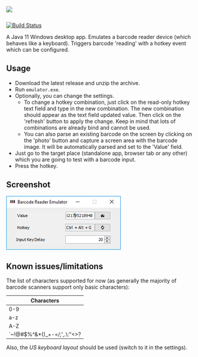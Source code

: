 # [<img src="https://github.com/oxcafedead/barcode-reader-emulator/raw/main/docs/barcode-emulator-logo.png">](https://oxcafedead.github.io/barcode-reader-emulator/)

[![Build Status](https://travis-ci.org/oxcafedead/barcode-reader-emulator.svg?branch=main)](https://travis-ci.org/oxcafedead/barcode-reader-emulator)

A Java 11 Windows desktop app. Emulates a barcode reader device (which behaves like a keyboard).
Triggers barcode 'reading' with a hotkey event which can be configured.

## Usage

- Download the latest release and unzip the archive. 
- Run `emulator.exe`.
- Optionally, you can change the settings.
    - To change a hotkey combination, just click on the read-only hotkey text field and type in the new combination. The new combination should appear as the text field updated value. Then click on the 'refresh' button to apply the change. Keep in mind that lots of combinations are already bind and cannot be used.
    - You can also parse an existing barcode on the screen by clicking on the 'photo' button and capture a screen area with the barcode image. It will be automatically parsed and set to the 'Value' field.
- Just go to the target place (standalone app, browser tab or any other) which you are going to test with a barcode input.
- Press the hotkey.

## Screenshot
![Screenshot](docs/screenshot.png)

## Known issues/limitations

The list of characters supported for now (as generally the majority of barcode scanners support only basic characters):

| Characters  |
| ------------- |
| 0-9  |
| a-z  |
| A-Z  |
| \`~!@#$%^&*()_+-=&sol;;',.&bsol;:"<>? |

Also, the _US keyboard layout_ should be used (switch to it in the settings).
